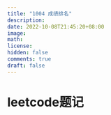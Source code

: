 ```yaml
---
title: "1004 成绩排名"
description: 
date: 2022-10-08T21:45:20+08:00
image: 
math: 
license: 
hidden: false
comments: true
draft: false
---
```

# leetcode题记

